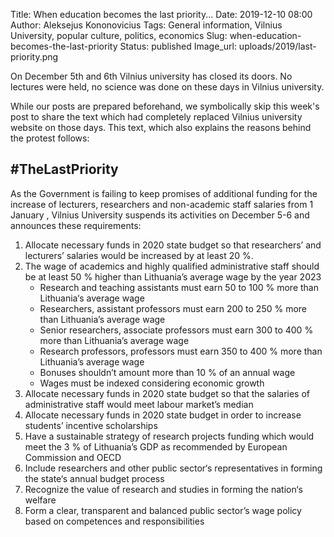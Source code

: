 Title: When education becomes the last priority...
Date: 2019-12-10 08:00
Author: Aleksejus Kononovicius
Tags: General information, Vilnius University, popular culture, politics, economics
Slug: when-education-becomes-the-last-priority
Status: published
Image_url: uploads/2019/last-priority.png

On December 5th and 6th Vilnius university has closed its doors. No lectures
were held, no science was done on these days in Vilnius university.

While our posts are prepared beforehand, we symbolically skip this week's post
to share the text which had completely replaced Vilnius university website on
those days. This text, which also explains the reasons behind the protest
follows:

## \#TheLastPriority

As the Government is failing to keep promises of additional funding for the
increase of lecturers, researchers and non-academic staff salaries from 1
January , Vilnius University suspends its activities on December 5-6 and
announces these requirements:

1. Allocate necessary funds in 2020 state budget so that researchers’ and
lecturers’ salaries would be increased by at least 20 %.
1. The wage of academics and highly qualified administrative staff should be at
least 50 % higher than Lithuania’s average wage by the year 2023
    * Research and teaching assistants must earn 50 to 100 % more than
    Lithuania‘s average wage
    * Researchers, assistant professors must earn 200 to 250 % more than
    Lithuania’s average wage
    * Senior researchers, associate professors must earn 300 to 400 % more than
    Lithuania’s average wage
    * Research professors, professors must earn 350 to 400 % more than
    Lithuania’s average wage
    * Bonuses shouldn’t amount more than 10 % of an annual wage
    * Wages must be indexed considering economic growth
1. Allocate necessary funds in 2020 state budget so that the salaries of
administrative staff would meet labour market’s median
1. Allocate necessary funds in 2020 state budget in order to increase students’
incentive scholarships
1. Have a sustainable strategy of research projects funding which would meet
the 3 % of Lithuania’s GDP as recommended by European Commission and OECD
1. Include researchers and other public sector‘s representatives in forming the
state‘s annual budget process
1. Recognize the value of research and studies in forming the nation‘s welfare
1. Form a clear, transparent and balanced public sector’s wage policy based on
competences and responsibilities

